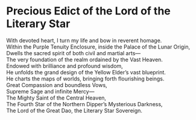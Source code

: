 # Precious Edict of the Lord of the Literary Star

With devoted heart, I turn my life and bow in reverent homage.  
Within the Purple Tenuity Enclosure, inside the Palace of the Lunar Origin,  
Dwells the sacred spirit of both civil and martial arts—  
The very foundation of the realm ordained by the Vast Heaven.  
Endowed with brilliance and profound wisdom,  
He unfolds the grand design of the Yellow Elder’s vast blueprint.  
He charts the maps of worlds, bringing forth flourishing beings.  
Great Compassion and boundless Vows,  
Supreme Sage and infinite Mercy—  
The Mighty Saint of the Central Heaven,  
The Fourth Star of the Northern Dipper’s Mysterious Darkness,  
The Lord of the Great Dao, the Literary Star Sovereign.